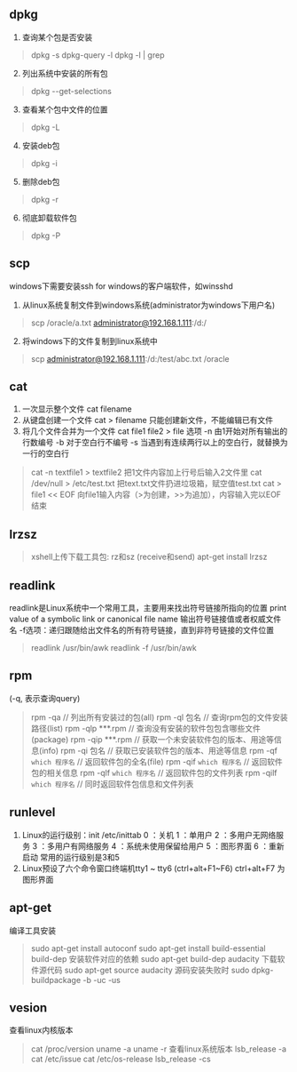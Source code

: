 ## dpkg
1. 查询某个包是否安装
> dpkg -s
> dpkg-query -l
> dpkg -l | grep
2. 列出系统中安装的所有包
> dpkg --get-selections
3. 查看某个包中文件的位置
> dpkg -L
4. 安装deb包
> dpkg -i
5. 删除deb包
> dpkg -r
6. 彻底卸载软件包
> dpkg -P

## scp
windows下需要安装ssh for windows的客户端软件，如winsshd
1. 从linux系统复制文件到windows系统(administrator为windows下用户名)
> scp /oracle/a.txt administrator@192.168.1.111:/d:/
2. 将windows下的文件复制到linux系统中
> scp administrator@192.168.1.111:/d:/test/abc.txt /oracle

## cat
1. 一次显示整个文件 cat filename
2. 从键盘创建一个文件 cat > filename 只能创建新文件，不能编辑已有文件
3. 将几个文件合并为一个文件 cat file1 file2 > file
选项
-n 由1开始对所有输出的行数编号
-b 对于空白行不编号
-s 当遇到有连续两行以上的空白行，就替换为一行的空白行
> cat -n textfile1 > textfile2 把1文件内容加上行号后输入2文件里
> cat /dev/null > /etc/test.txt 把text.txt文件扔进垃圾箱，赋空值test.txt
> cat > file1 << EOF 向file1输入内容（>为创建，>>为追加），内容输入完以EOF结束

## lrzsz
> xshell上传下载工具包: rz和sz (receive和send)
> apt-get install lrzsz

## readlink
readlink是Linux系统中一个常用工具，主要用来找出符号链接所指向的位置
print value of a symbolic link or canonical file name 输出符号链接值或者权威文件名
-f选项：递归跟随给出文件名的所有符号链接，直到非符号链接的文件位置

> readlink /usr/bin/awk
> readlink -f /usr/bin/awk

## rpm
(-q, 表示查询query)
> rpm -qa  // 列出所有安装过的包(all)
> rpm -ql 包名  // 查询rpm包的文件安装路径(list)
> rpm -qlp ***.rpm  // 查询没有安装的软件包包含哪些文件(package)
> rpm -qip ***.rpm  // 获取一个未安装软件包的版本、用途等信息(info)
> rpm -qi 包名  // 获取已安装软件包的版本、用途等信息
> rpm -qf `which 程序名`  // 返回软件包的全名(file)
> rpm -qif `which 程序名`  // 返回软件包的相关信息
> rpm -qlf `which 程序名`  // 返回软件包的文件列表
> rpm -qilf `which 程序名`  // 同时返回软件包信息和文件列表

## runlevel
1. Linux的运行级别：init  /etc/inittab
0 ：关机
1 ：单用户
2 ：多用户无网络服务
3 ：多用户有网络服务
4 ：系统未使用保留给用户
5 ：图形界面
6 ：重新启动
常用的运行级别是3和5
2. Linux预设了六个命令窗口终端机tty1 ~ tty6 (ctrl+alt+F1~F6)
ctrl+alt+F7 为图形界面

## apt-get
编译工具安装
> sudo apt-get install autoconf
> sudo apt-get install build-essential build-dep
安装软件对应的依赖
> sudo apt-get build-dep audacity
下载软件源代码
> sudo apt-get source audacity
源码安装失败时
> sudo dpkg-buildpackage -b -uc -us

## vesion
查看linux内核版本
> cat /proc/version
> uname -a
> uname -r
查看linux系统版本
> lsb_release -a
> cat /etc/issue
> cat /etc/os-release
> lsb_release -cs
